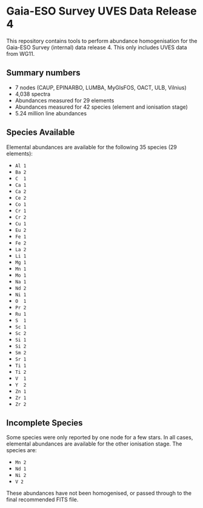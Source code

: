 Gaia-ESO Survey UVES Data Release 4
===================================

This repository contains tools to perform abundance homogenisation for the 
Gaia-ESO Survey (internal) data release 4. This only includes UVES data from 
WG11.

Summary numbers
---------------

 - 7 nodes (CAUP, EPINARBO, LUMBA, MyGIsFOS, OACT, ULB, Vilnius)
 - 4,038 spectra
 - Abundances measured for 29 elements
 - Abundances measured for 42 species (element and ionisation stage)
 - 5.24 million line abundances

Species Available
-----------------

Elemental abundances are available for the following 35 species (29 elements):

 - `Al 1`
 - `Ba 2`
 - `C  1`
 - `Ca 1`
 - `Ca 2`
 - `Ce 2`
 - `Co 1`
 - `Cr 1`
 - `Cr 2`
 - `Cu 1`
 - `Eu 2`
 - `Fe 1`
 - `Fe 2`
 - `La 2`
 - `Li 1`
 - `Mg 1`
 - `Mn 1`
 - `Mo 1`
 - `Na 1`
 - `Nd 2`
 - `Ni 1`
 - `O  1`
 - `Pr 2`
 - `Ru 1`
 - `S  1`
 - `Sc 1`
 - `Sc 2`
 - `Si 1`
 - `Si 2`
 - `Sm 2`
 - `Sr 1`
 - `Ti 1`
 - `Ti 2`
 - `V  1`
 - `Y  2`
 - `Zn 1`
 - `Zr 1`
 - `Zr 2`


Incomplete Species
------------------

Some species were only reported by one node for a few stars. In all cases, 
elemental abundances are available for the other ionisation stage. The species
are:

 - `Mn 2`
 - `Nd 1`
 - `Ni 2`
 - `V 2`

These abundances have not been homogenised, or passed through to the final 
recommended FITS file.
